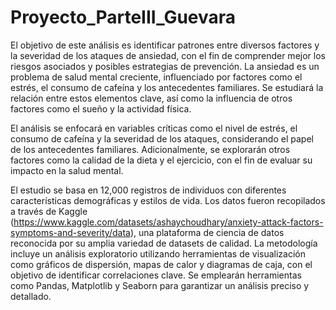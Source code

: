 # Proyecto_ParteIII_Guevara
El objetivo de este análisis es identificar patrones entre diversos factores y la severidad de los ataques de ansiedad, con el fin de comprender mejor los riesgos asociados y posibles estrategias de prevención. La ansiedad es un problema de salud mental creciente, influenciado por factores como el estrés, el consumo de cafeína y los antecedentes familiares. Se estudiará la relación entre estos elementos clave, así como la influencia de otros factores como el sueño y la actividad física.

El análisis se enfocará en variables críticas como el nivel de estrés, el consumo de cafeína y la severidad de los ataques, considerando el papel de los antecedentes familiares. Adicionalmente, se explorarán otros factores como la calidad de la dieta y el ejercicio, con el fin de evaluar su impacto en la salud mental.

El estudio se basa en 12,000 registros de individuos con diferentes características demográficas y estilos de vida. Los datos fueron recopilados a través de Kaggle (https://www.kaggle.com/datasets/ashaychoudhary/anxiety-attack-factors-symptoms-and-severity/data), una plataforma de ciencia de datos reconocida por su amplia variedad de datasets de calidad. La metodología incluye un análisis exploratorio utilizando herramientas de visualización como gráficos de dispersión, mapas de calor y diagramas de caja, con el objetivo de identificar correlaciones clave. Se emplearán herramientas como Pandas, Matplotlib y Seaborn para garantizar un análisis preciso y detallado.
